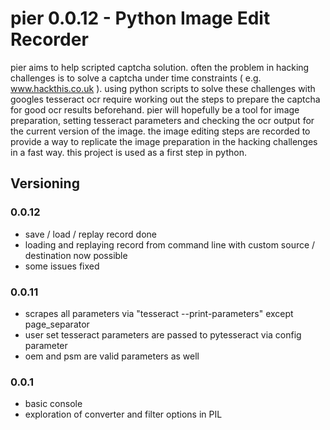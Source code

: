 # pier 0.0.12 - Python Image Edit Recorder

pier aims to help scripted captcha solution. often the problem in hacking challenges is to solve a captcha under time constraints ( e.g. www.hackthis.co.uk ).
using python scripts to solve these challenges with googles tesseract ocr require working out the steps to prepare the captcha for good ocr results beforehand.
pier will hopefully be a tool for image preparation, setting tesseract parameters and checking the ocr output for the current version of the image.
the image editing steps are recorded to provide a way to replicate the image preparation in the hacking challenges in a fast way. this project is used as a first step in python.


## Versioning

### 0.0.12

* save / load / replay record done
* loading and replaying record from command line  with custom source / destination now possible
* some issues fixed

### 0.0.11

* scrapes all parameters via "tesseract --print-parameters" except page_separator
* user set tesseract parameters are passed to pytesseract via config parameter
* oem and psm are valid parameters as well

### 0.0.1 

* basic console
* exploration of converter and filter options in PIL
